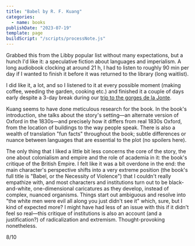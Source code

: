 ```yaml
---
title: "Babel by R. F. Kuang"
categories:
  - name: books
publishDate: "2023-07-19"
template: page
buildScript: "/scripts/processNote.js"
---
```


Grabbed this from the Libby popular list without many expectations, but a hunch I'd like it: a speculative fiction about languages and imperialism. A long audiobook clocking at around 21 h, I had to listen to roughly 90 min per day if I wanted to finish it before it was returned to the library (long waitlist).

I did like it, a lot, and so I listened to it at every possible moment (making coffee, weeding the garden, cooking etc.) and finished it a couple of days early despite a 3-day break during our [trip to the gorges de la Jonte](/notes/weeknote-17-two-long-summer-weeks/).

Kuang seems to have done meticulous research for the book. In the book's introduction, she talks about the story's setting—an alternate version of Oxford in the 1830s—and precisely how it differs from real 1830s Oxford, from the location of buildings to the way people speak. There is also a wealth of translation "fun facts" throughout the book; subtle differences or nuance between languages that are essential to the plot (no spoilers here).

The only thing that I liked a little bit less concerns the core of the story, the one about colonialism and empire and the role of academia in it: the book's critique of the British Empire. I felt like it was a bit overdone in the end: the main character's perspective shifts into a very extreme position (the book's full title is "Babel, or the Necessity of Violence") that I couldn't really empathize with, and most characters and institutions turn out to be black-and-white, one-dimensional caricatures as they develop, instead of complex, nuanced organisms. Things start out ambiguous and resolve into "the white men were evil all along you just didn't see it" which, sure, but I kind of expected more? I might have had less of an issue with this if it didn't feel so real—this critique of institutions is also an account (and a justification?) of radicalization and extremism. Thought-provoking nonetheless.

8/10
